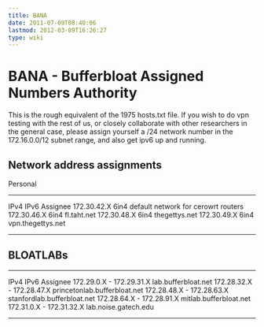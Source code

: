 ```yaml
---
title: BANA
date: 2011-07-09T08:40:06
lastmod: 2012-03-09T16:26:27
type: wiki
---
```

BANA - Bufferbloat Assigned Numbers Authority
=============================================

This is the rough equivalent of the 1975 hosts.txt file. If you wish to
do vpn testing with the rest of us, or closely collaborate with other
researchers in the general case, please assign yourself a /24 network
number in the 172.16.0.0/12 subnet range, and also get ipv6 up and
running.

Network address assignments
---------------------------

Personal

  ------------- ------ -------------------------------------
  IPv4          IPv6   Assignee
  172.30.42.X   6in4   default network for cerowrt routers
  172.30.46.X   6in4   fl.taht.net
  172.30.48.X   6in4   thegettys.net
  172.30.49.X   6in4   vpn.thegettys.net
  ------------- ------ -------------------------------------

BLOATLABs
---------

  --------------------------- ------ ------------------------------
  IPv4                        IPv6   Assignee
  172.29.0.X - 172.29.31.X           lab.bufferbloat.net
  172.28.32.X - 172.28.47.X          princetonlab.bufferbloat.net
  172.28.48.X - 172.28.63.X          stanfordlab.bufferbloat.net
  172.28.64.X - 172.28.91.X          mitlab.bufferbloat.net
  172.31.0.X - 172.31.32.X           lab.noise.gatech.edu
  --------------------------- ------ ------------------------------


